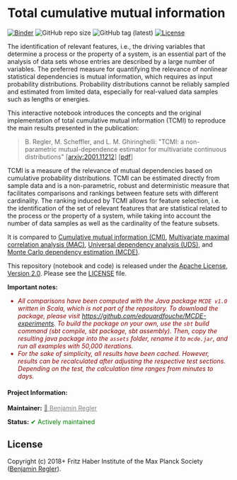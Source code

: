 # Total cumulative mutual information

[![Binder](https://mybinder.org/badge_logo.svg)](https://mybinder.org/v2/gh/benjaminregler/tcmi/master?labpath=tcmi.ipynb "Try it out!") ![GitHub repo size](https://img.shields.io/github/repo-size/benjaminregler/tcmi "GitHub repository size") ![GitHub tag (latest)](https://img.shields.io/github/v/tag/benjaminregler/tcmi?logo=github&sort=semver "Latest GitHub tag") [![License](https://img.shields.io/badge/License-Apache_2.0-lightgrey.svg?logo=apache "Apache License 2.0")](https://opensource.org/licenses/Apache-2.0)

The identification of relevant features, i.e., the driving variables that determine a process or the property of a system, is an essential part of the analysis of data sets whose entries are described by a large number of variables. The preferred measure for quantifying the relevance of nonlinear statistical dependencies is mutual information, which requires as input probability distributions. Probability distributions cannot be reliably sampled and estimated from limited data, especially for real-valued data samples such as lengths or energies.

This interactive notebook introduces the concepts and the original implementation of total cumulative mutual information (TCMI) to reproduce the main results presented in the publication:

> B. Regler, M. Scheffler, and L. M. Ghiringhelli: "TCMI: a non-parametric mutual-dependence estimator for multivariate continuous distributions" [<a href="https://arxiv.org/abs/2001.11212">arxiv:2001.11212</a>] [<a href="https://arxiv.org/pdf/2001.11212">pdf</a>]

TCMI is a measure of the relevance of mutual dependencies based on cumulative probability distributions. TCMI can be estimated directly from sample data and is a non-parametric, robust and deterministic measure that facilitates comparisons and rankings between feature sets with different cardinality. The ranking induced by TCMI allows for feature selection, i.e. the identification of the set of relevant features that are statistical related to the process or the property of a system, while taking into account the number of data samples as well as the cardinality of the feature subsets.

It is compared to [Cumulative mutual information (CMI)](https://dx.doi.org/10.1137/1.9781611972832.22), [Multivariate maximal correlation analysis (MAC)](http://proceedings.mlr.press/v32/nguyenc14.html), [Universal dependency analysis (UDS)](https://dx.doi.org/10.1137/1.9781611974348.89), and [Monte Carlo dependency estimation (MCDE)](https://dx.doi.org/10.1145/3335783.3335795).

This repository (notebook and code) is released under the [Apache License, Version 2.0](http://www.apache.org/licenses/). Please see the [LICENSE](LICENSE) file.

**Important notes:**
<ul style="color: #8b0000; font-style: italic;">
<li>All comparisons have been computed with the Java package <code>MCDE v1.0</code> written in Scala, which is not part of the repository. To download the package, please visit <a href="https://github.com/edouardfouche/MCDE-experiments">https://github.com/edouardfouche/MCDE-experiments</a>. To build the package on your own, use the <code>sbt</code> build command (sbt compile, sbt package, sbt assembly). Then, copy the resulting java package into the <code>assets</code> folder, rename it to <code>mcde.jar</code>, and run all examples with 50,000 iterations.</li>
<li>For the sake of simplicity, all results have been cached. However, results can be recalculated after adjusting the respective test sections. Depending on the test, the calculation time ranges from minutes to days.</li>
</ul>

#### Project Information:

**Maintainer:** <a href="https://github.com/sommerregen" style="color: #808080;" title="Maintainer">&#x1F464; Benjamin Regler</a>

**Status:** <span style="color: #008000;">&#10004; Actively maintained</span>

## License

Copyright (c) 2018+ Fritz Haber Institute of the Max Planck Society ([Benjamin Regler][github]).

[github]: https://github.com/benjaminregler "Github account of Benjamin Regler"

